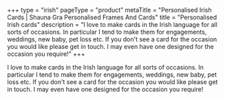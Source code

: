 +++
type = "irish"
pageType = "product"
metaTitle = "Personalised Irish Cards | Shauna Gra Personalised Frames And Cards"
title = "Personalised Irish cards"
description = "I love to make cards in the Irish language for all sorts of occasions. In particular I tend to make them for engagements, weddings, new baby, pet loss etc. If you don't see a card for the occasion you would like please get in touch. I may even have one designed for the occasion you require!"
+++

I love to make cards in the Irish language for all sorts of occasions. In particular I tend to make them for engagements, weddings, new baby, pet loss etc. If you don't see a card for the occasion you would like please get in touch. I may even have one designed for the occasion you require!
